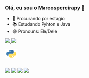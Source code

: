 ### Olá, eu sou o Marcospereirapy 👋

- 🔭 Procurando por estagio 
- 📚 Estudando Pyhton e Java
- 😄 Pronouns: Ele/Dele

<div>
  <a href="https://github.com/Marcopereirapy">
  <img height="180em" src="https://github-readme-stats.vercel.app/api?username=Marcopereirapy&show_icons=true&theme=dark&include_all_commits=true&count_private=true"/>
  <img height="180em" src="https://github-readme-stats.vercel.app/api/top-langs/?username=Marcopereirapy&layout=compact&langs_count=7&theme=dark"/>
</div> 
  
  <div style="display: inline_block"><br>
  <img align="center" alt="Rafa-Python" height="30" width="40" src="https://raw.githubusercontent.com/devicons/devicon/master/icons/python/python-original.svg">
    
</div>
  
##
  <div> 
  <a href="https://www.youtube.com/channel/UC8s03LVO4TD16TQgkN7HH5w" target="_blank"><img src="https://img.shields.io/badge/YouTube-FF0000?style=for-the-badge&logo=youtube&logoColor=white" target="_blank"></a>
  <a href="https://instagram.com//marco_pereira.py" target="_blank"><img src="https://img.shields.io/badge/-Instagram-%23E4405F?style=for-the-badge&logo=instagram&logoColor=white" target="_blank"></a>
  <a href = "mailto:marcospereira@alu.ufc.br"><img src="https://img.shields.io/badge/-Gmail-%23333?style=for-the-badge&logo=gmail&logoColor=white" target="_blank"></a>
  <a href="https://www.linkedin.com/in/marcospereirapy" target="_blank"><img src="https://img.shields.io/badge/-LinkedIn-%230077B5?style=for-the-badge&logo=linkedin&logoColor=white" target="_blank"></a> 
